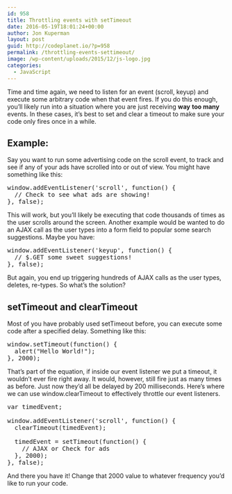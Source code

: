 ```yaml
---
id: 958
title: Throttling events with setTimeout
date: 2016-05-19T18:01:24+00:00
author: Jon Kuperman
layout: post
guid: http://codeplanet.io/?p=958
permalink: /throttling-events-settimeout/
image: /wp-content/uploads/2015/12/js-logo.jpg
categories:
  - JavaScript
---
```

Time and time again, we need to listen for an event (scroll, keyup) and execute some arbitrary code when that event fires. If you do this enough, you&#8217;ll likely run into a situation where you are just receiving **way** **too many** events. In these cases, it&#8217;s best to set and clear a timeout to make sure your code only fires once in a while.

## Example:

Say you want to run some advertising code on the scroll event, to track and see if any of your ads have scrolled into or out of view. You might have something like this:

<pre class="lang:js decode:true">window.addEventListener('scroll', function() {
  // Check to see what ads are showing!
}, false);</pre>

This will work, but you&#8217;ll likely be executing that code thousands of times as the user scrolls around the screen. Another example would be wanted to do an AJAX call as the user types into a form field to popular some search suggestions. Maybe you have:

<pre class="lang:js decode:true">window.addEventListener('keyup', function() {
  // $.GET some sweet suggestions!
}, false);
</pre>

But again, you end up triggering hundreds of AJAX calls as the user types, deletes, re-types. So what&#8217;s the solution?

## setTimeout and clearTimeout

Most of you have probably used setTimeout before, you can execute some code after a specified delay. Something like this:

<pre class="lang:js decode:true ">window.setTimeout(function() {
  alert("Hello World!");
}, 2000);</pre>

That&#8217;s part of the equation, if inside our event listener we put a timeout, it wouldn&#8217;t ever fire right away. It would, however, still fire just as many times as before. Just now they&#8217;d all be delayed by 200 milliseconds. Here&#8217;s where we can use window.clearTimeout to effectively throttle our event listeners.

<pre class="lang:js decode:true ">var timedEvent;

window.addEventListener('scroll', function() {
  clearTimeout(timedEvent);

  timedEvent = setTimeout(function() {
    // AJAX or Check for ads
  }, 2000);
}, false);</pre>

And there you have it! Change that 2000 value to whatever frequency you&#8217;d like to run your code.
